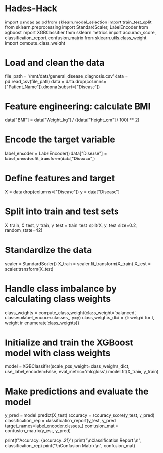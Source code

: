 # Hades-Hack
import pandas as pd
from sklearn.model_selection import train_test_split
from sklearn.preprocessing import StandardScaler, LabelEncoder
from xgboost import XGBClassifier
from sklearn.metrics import accuracy_score, classification_report, confusion_matrix
from sklearn.utils.class_weight import compute_class_weight

# Load and clean the data
file_path = '/mnt/data/general_disease_diagnosis.csv'
data = pd.read_csv(file_path)
data = data.drop(columns=["Patient_Name"]).dropna(subset=["Disease"])

# Feature engineering: calculate BMI
data["BMI"] = data["Weight_kg"] / ((data["Height_cm"] / 100) ** 2)

# Encode the target variable
label_encoder = LabelEncoder()
data["Disease"] = label_encoder.fit_transform(data["Disease"])

# Define features and target
X = data.drop(columns=["Disease"])
y = data["Disease"]

# Split into train and test sets
X_train, X_test, y_train, y_test = train_test_split(X, y, test_size=0.2, random_state=42)

# Standardize the data
scaler = StandardScaler()
X_train = scaler.fit_transform(X_train)
X_test = scaler.transform(X_test)

# Handle class imbalance by calculating class weights
class_weights = compute_class_weight(class_weight='balanced', classes=label_encoder.classes_, y=y)
class_weights_dict = {i: weight for i, weight in enumerate(class_weights)}

# Initialize and train the XGBoost model with class weights
model = XGBClassifier(scale_pos_weight=class_weights_dict, use_label_encoder=False, eval_metric='mlogloss')
model.fit(X_train, y_train)

# Make predictions and evaluate the model
y_pred = model.predict(X_test)
accuracy = accuracy_score(y_test, y_pred)
classification_rep = classification_report(y_test, y_pred, target_names=label_encoder.classes_)
confusion_mat = confusion_matrix(y_test, y_pred)

print(f"Accuracy: {accuracy:.2f}")
print("\nClassification Report:\n", classification_rep)
print("\nConfusion Matrix:\n", confusion_mat)
